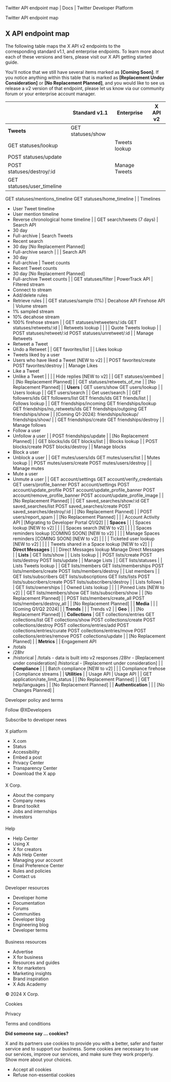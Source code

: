 



Twitter API endpoint map | Docs | Twitter Developer Platform 





































































































Twitter API endpoint map



X API endpoint map
------------------


The following table maps the X API v2 endpoints to the corresponding standard v1.1, and enterprise endpoints. To learn more about each of these versions and tiers, please visit our X API getting started guide.


You'll notice that we still have several items marked as **[Coming Soon]**. If you notice anything within this table that is marked as **[Replacement Under Consideration]** or **[No Replacement Planned]**, and you would like to see us release a v2 version of that endpoint, please let us know via our community forum or your enterprise account manager. 








|  | Standard v1.1 | Enterprise | X API v2 |
| --- | --- | --- | --- |
| **Tweets** | GET statuses/show
GET statuses/lookup |  | Tweets lookup |
| POST statuses/update
POST statuses/destroy/:id |  | Manage Tweets |
| GET statuses/user\_timeline
GET statuses/mentions\_timeline
GET statuses/home\_timeline |  | Timelines
- User Tweet timeline
- User mention timeline
- Reverse chronological home timeline |
| GET search/tweets (7 days) | Search API
- 30 day
- Full-archive | Search Tweets
- Recent search
- 30 day [No Replacement Planned]
- Full-archive search |
|  | Search API
- 30 day
- Full-archive | Tweet counts
- Recent Tweet counts
- 30 day [No Replacement Planned]
- Full-archive Tweet counts |
| GET statuses/filter | PowerTrack API | Filtered stream
- Connect to stream
- Add/delete rules
- Retrieve rules |
| GET statuses/sample (1%) | Decahose API
Firehose API | Volume stream
- 1% sampled stream
- 10% decahose stream 
- 100% firehose stream |
| GET statuses/retweeters/:ids
GET statuses/retweets/:id |  | Retweets lookup |
|  |  | Quote Tweets lookup |
| POST statuses/retweet/:id
POST statuses/unretweet/:id |  | Manage Retweets
- Retweet a Tweet
- Undo a Retweet |
| GET favorites/list |  | Likes lookup
- Tweets liked by a user
- Users who have liked a Tweet [NEW to v2] |
| POST favorites/create
POST favorites/destroy |  | Manage Likes
- Like a Tweet
- Unlike a Tweet |
|  |  | Hide replies [NEW to v2] |
| GET statuses/oembed |  | [No Replacement Planned] |
| GET statuses/retweets\_of\_me |  | [No Replacement Planned] |
| **Users** | GET users/show
GET users/lookup |  | Users lookup |
| GET users/search |  | Get user/search |
| GET followers/ids
GET followers/list
GET friends/ids
GET friends/list |  | Follows lookup |
| GET friendships/incoming
GET friendships/lookup
GET friendships/no\_retweets/ids
GET friendships/outgoing
GET friendships/show |  | [Coming Q1-2024]:
friendships/lookup/
friendships/show/ |
| GET friendships/create
GET friendships/destroy |  | Manage follows
- Follow a user
- Unfollow a user |
| POST friendships/update |  | [No Replacement Planned] |
| GET blocks/ids
GET blocks/list |  | Blocks lookup |
| POST blocks/create
POST blocks/destroy |  | Manage blocks
- Block a user
- Unblock a user |
| GET mutes/users/ids
GET mutes/users/list |  | Mutes lookup |
| POST mutes/users/create
POST mutes/users/destroy |  | Manage mutes
- Mute a user
- Unmute a user |
| GET account/settings
GET account/verify\_credentials
GET users/profile\_banner
POST account/settings
POST account/update\_profile
POST account/update\_profile\_banner
POST account/remove\_profile\_banner
POST account/update\_profile\_image |  | [No Replacement Planned] |
| GET saved\_searches/show/:id
GET saved\_searches/list
POST saved\_searches/create
POST saved\_searches/destroy/:id |  | [No Replacement Planned] |
| POST users/report\_spam |  | [No Replacement Planned] |
|  | Account Activity API | [Migrating to Developer Portal Q1/Q2] |
| **Spaces** |  |  | Spaces lookup [NEW to v2] |
|  |  | Spaces search [NEW to v2] |
|  |  | Spaces reminders lookup [COMING SOON]
[NEW to v2] |
|  |  | Manage Spaces reminders [COMING SOON]
[NEW to v2] |
|  |  | Ticketed user lookup
[NEW to v2] |
|  |  | Tweets shared in a Space lookup [NEW to v2] |
| **Direct Messages** |  |  | Direct Messages lookup
Manage Direct Messages |
| **Lists** | GET lists/show |  | Lists lookup |
| POST lists/create
POST lists/destroy
POST lists/update |  | Manage Lists |
| GET lists/statuses |  | Lists Tweets lookup |
| GET lists/members
GET lists/memberships
POST lists/members/create
POST lists/members/destroy |  | List members |
| GET lists/subscribers
GET lists/subscriptions
GET lists/lists
POST lists/subscribers/create
POST lists/subscribers/destroy |  | Lists follows |
| GET lists/ownerships |  | Owned Lists lookup |
|  |  | Pinned Lists [NEW to v2] |
| GET lists/members/show
GET lists/subscribers/show |  | [No Replacement Planned] |
| POST lists/members/create\_all
POST lists/members/destroy\_all |  | [No Replacement Planned] |
| **Media** |  |  | [Coming Q1/Q2 2024] |
| **Trends** |  |  | Trends v2 |
| **Geo** |  |  | [No Replacement Planned] |
| **Collections** | GET collections/entries
GET collections/list
GET collections/show
POST collections/create
POST collections/destroy
POST collections/entries/add
POST collections/entries/curate
POST collections/entries/move
POST collections/entries/remove
POST collections/update |  | [No Replacement Planned] |
| **Metrics** |  | Engagement API
- /totals
- /28hr
- /historical | /totals - data is built into v2 responses
/28hr - [Replacement under consideration]
/historical - [Replacement under consideration] |
| **Compliance** |  |  | Batch compliance
[NEW to v2] |
|  | Compliance firehose | Compliance streams |
| **Utilities** |  | Usage API | Usage API |
| GET application/rate\_limit\_status |  | [No Replacement Planned] |
| GET help/languages |  | [No Replacement Planned] |
| **Authentication** |  |  | [No Changes Planned] |



















Developer policy and terms


Follow @XDevelopers


Subscribe to developer news












#### 
 X platform


* X.com
* Status
* Accessibility
* Embed a post
* Privacy Center
* Transparency Center
* Download the X app




#### 
 X Corp.


* About the company
* Company news
* Brand toolkit
* Jobs and internships
* Investors




#### 
 Help


* Help Center
* Using X
* X for creators
* Ads Help Center
* Managing your account
* Email Preference Center
* Rules and policies
* Contact us




#### 
 Developer resources


* Developer home
* Documentation
* Forums
* Communities
* Developer blog
* Engineering blog
* Developer terms




#### 
 Business resources


* Advertise
* X for business
* Resources and guides
* X for marketers
* Marketing insights
* Brand inspiration
* X Ads Academy









 © 2024 X Corp.
 


Cookies


Privacy


Terms and conditions






















**Did someone say … cookies?**  
  


 X and its partners use cookies to provide you with a better, safer and
 faster service and to support our business. Some cookies are necessary to use
 our services, improve our services, and make sure they work properly.
 Show more about your choices.


 




* Accept all cookies
* Refuse non-essential cookies















